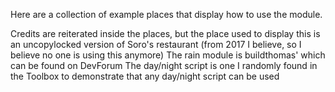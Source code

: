 Here are a collection of example places that display how to use the module.

Credits are reiterated inside the places, but the place used to display this is an uncopylocked version of Soro's restaurant (from 2017 I believe, so I believe no one is using this anymore)
The rain module is buildthomas' which can be found on DevForum
The day/night script is one I randomly found in the Toolbox to demonstrate that any day/night script can be used
